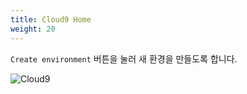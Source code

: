 ```yaml
---
title: Cloud9 Home
weight: 20
---
```


`Create environment` 버튼을 눌러 새 환경을 만들도록 합니다.

![Cloud9](../../cloud9/images/cloud9-00.png)

